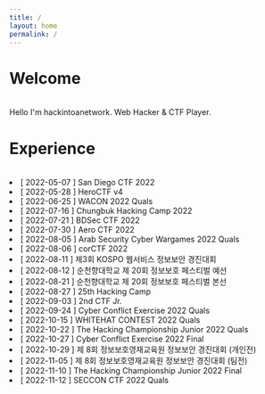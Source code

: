 ```yaml
---
title: /
layout: home
permalink: /
---
```


# Welcome
<br>
Hello I'm hackintoanetwork.
Web Hacker & CTF Player.

# Experience
<br>
<li>[ 2022-05-07 ] San Diego CTF 2022</li>
<li>[ 2022-05-28 ] HeroCTF v4</li> 
<li>[ 2022-06-25 ] WACON 2022 Quals</li>
<li>[ 2022-07-16 ] Chungbuk Hacking Camp 2022</li>
<li>[ 2022-07-21 ] BDSec CTF 2022</li>
<li>[ 2022-07-30 ] Aero CTF 2022</li>
<li>[ 2022-08-05 ] Arab Security Cyber Wargames 2022 Quals</li>
<li>[ 2022-08-06 ] corCTF 2022</li>
<li>[ 2022-08-11 ] 제3회 KOSPO 웹서비스 정보보안 경진대회</li>
<li>[ 2022-08-12 ] 순천향대학교 제 20회 정보보호 페스티벌 예선</li>
<li>[ 2022-08-21 ] 순천향대학교 제 20회 정보보호 페스티벌 본선</li>
<li>[ 2022-08-27 ] 25th Hacking Camp</li>
<li>[ 2022-09-03 ] 2nd CTF Jr.</li>
<li>[ 2022-09-24 ] Cyber Conflict Exercise 2022 Quals</li>
<li>[ 2022-10-15 ] WHITEHAT CONTEST 2022 Quals</li>
<li>[ 2022-10-22 ] The Hacking Championship Junior 2022 Quals</li>
<li>[ 2022-10-27 ] Cyber Conflict Exercise 2022 Final</li>
<li>[ 2022-10-29 ] 제 8회 정보보호영재교육원 정보보안 경진대회 (개인전)</li>
<li>[ 2022-11-05 ] 제 8회 정보보호영재교육원 정보보안 경진대회 (팀전)</li>
<li>[ 2022-11-10 ] The Hacking Championship Junior 2022 Final</li>
<li>[ 2022-11-12 ] SECCON CTF 2022 Quals</li>


